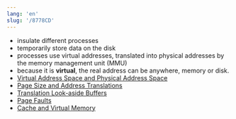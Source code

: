 ```yaml
---
lang: 'en'
slug: '/8778CD'
---
```


- insulate different processes
- temporarily store data on the disk
- processes use virtual addresses, translated into physical addresses by the memory management unit (MMU)
- because it is **virtual**, the real address can be anywhere, memory or disk.
- [Virtual Address Space and Physical Address Space](./../.././docs/pages/Virtual%20Address%20Space%20and%20Physical%20Address%20Space.md)
- [Page Size and Address Translations](./../.././docs/pages/Page%20Size%20and%20Address%20Translations.md)
- [Translation Look-aside Buffers](./../.././docs/pages/Translation%20Look-aside%20Buffers.md)
- [Page Faults](./../.././docs/pages/Page%20Faults.md)
- [Cache and Virtual Memory](./../.././docs/pages/Cache%20and%20Virtual%20Memory.md)

<head>
  <html lang="en-US"/>
</head>
